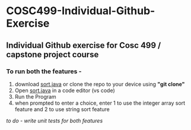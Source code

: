 # COSC499-Individual-Github-Exercise
## Individual Github exercise for Cosc 499 / capstone project course


### To run both the features - 

1. download <a href = "sort.java">sort.java</a> or clone the repo to your device using **"git clone"**
2. Open <a href = "sort.java">sort.java</a> in a code editor (vs code)
3. Run the Program 
4. when prompted to enter a choice, enter 1 to use the integer array sort feature and 2 to use string sort feature


*to do - write unit tests for both features*
